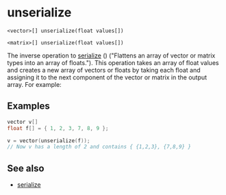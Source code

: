 # unserialize

`<vector>[] unserialize(float values[])`

`<matrix>[] unserialize(float values[])`

The inverse operation to [serialize](serialize.html) () ("Flattens an array of vector or matrix types into an array of floats."). This operation takes an array of float values
and creates a new array of vectors or floats by taking each float and assigning it to the
next component of the vector or matrix in the output array. For example:

## Examples



```c
vector v[]
float f[] = { 1, 2, 3, 7, 8, 9 };

v = vector(unserialize(f));
// Now v has a length of 2 and contains { {1,2,3}, {7,8,9} }

```

## See also

- [serialize](serialize.html)
